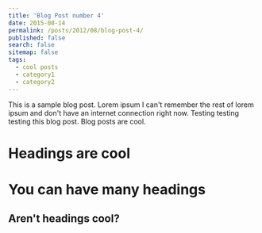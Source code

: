 ```yaml
---
title: 'Blog Post number 4'
date: 2015-08-14
permalink: /posts/2012/08/blog-post-4/
published: false
search: false
sitemap: false
tags:
  - cool posts
  - category1
  - category2
---
```


This is a sample blog post. Lorem ipsum I can't remember the rest of lorem ipsum and don't have an internet connection right now. Testing testing testing this blog post. Blog posts are cool.

Headings are cool
======

You can have many headings
======

Aren't headings cool?
------